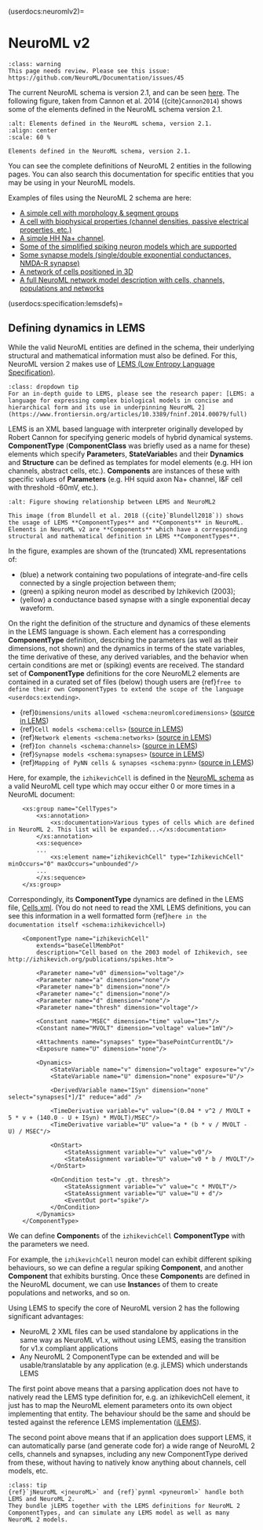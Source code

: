 (userdocs:neuromlv2)=
# NeuroML v2

```{admonition} Needs review
:class: warning
This page needs review. Please see this issue: https://github.com/NeuroML/Documentation/issues/45
```

The current NeuroML schema is version 2.1, and can be seen [here](https://github.com/NeuroML/NeuroML2/blob/master/Schemas/NeuroML2/NeuroML_v2.1.xsd).
The following figure, taken from Cannon et al. 2014 ({cite}`Cannon2014`) shows some of the elements defined in the NeuroML schema version 2.1.

```{figure} ../images/Figure6a.png
:alt: Elements defined in the NeuroML schema, version 2.1.
:align: center
:scale: 60 %

Elements defined in the NeuroML schema, version 2.1.
```
<!-- Sphinx etc. do not support Image maps, so we can't reproduce what's on the NeuroML website -->


You can see the complete definitions of NeuroML 2 entities in the following pages.
You can also search this documentation for specific entities that you may be using in your NeuroML models.

Examples of files using the NeuroML 2 schema are here:

- [A simple cell with morphology & segment groups](https://github.com/NeuroML/NeuroML2/tree/master/examples/NML2_SimpleMorphology.nml)
- [A cell with biophysical properties (channel densities, passive electrical properties, etc.)](https://github.com/NeuroML/NeuroML2/tree/master/examples/NML2_FullCell.nml)
- [A simple HH Na+ channel](https://github.com/NeuroML/NeuroML2/tree/master/examples/NML2_SimpleIonChannel.nml).
- [Some of the simplified spiking neuron models which are supported](https://github.com/NeuroML/NeuroML2/tree/master/examples/NML2_AbstractCells.nml)
- [Some synapse models (single/double exponential conductances, NMDA-R synapse)](https://github.com/NeuroML/NeuroML2/tree/master/examples/NML2_SynapseTypes.nml)
- [A network of cells positioned in 3D](https://github.com/NeuroML/NeuroML2/tree/master/examples/NML2_InstanceBasedNetwork.nml)
- [A full NeuroML network model description with cells, channels, populations and networks](https://github.com/NeuroML/NeuroML2/tree/master/examples/NML2_FullNeuroML.nml)



(userdocs:specification:lemsdefs)=
## Defining dynamics in LEMS

While the valid NeuroML entities are defined in the schema, their underlying structural and mathematical information must also be defined.
For this, NeuroML version 2 makes use of [LEMS (Low Entropy Language Specification)](http://lems.github.io/LEMS).

```{admonition} LEMS
:class: dropdown tip
For an in-depth guide to LEMS, please see the research paper: [LEMS: a language for expressing complex biological models in concise and hierarchical form and its use in underpinning NeuroML 2](https://www.frontiersin.org/articles/10.3389/fninf.2014.00079/full)
```

LEMS is an XML based language with interpreter originally developed by Robert Cannon for specifying generic models of hybrid dynamical systems.
**ComponentType** (**ComponentClass** was briefly used as a name for these) elements which specify **Parameter**s, **StateVariable**s and their **Dynamics** and **Structure** can be defined as templates for model elements (e.g. HH ion channels, abstract cells, etc.).
**Components** are instances of these with specific values of **Parameters** (e.g. HH squid axon Na+ channel, I&F cell with threshold -60mV, etc.).

```{figure} ../images/NeuroML2_LEMS_Overview_web.svg
:alt: Figure showing relationship between LEMS and NeuroML2

This image (from Blundell et al. 2018 ({cite}`Blundell2018`)) shows the usage of LEMS **ComponentTypes** and **Components** in NeuroML.
Elements in NeuroML v2 are **Components** which have a corresponding structural and mathematical definition in LEMS **ComponentTypes**.
```

In the figure, examples are shown of the (truncated) XML representations of:

- (blue) a network containing two populations of integrate-and-fire cells connected by a single projection between them;
- (green) a spiking neuron model as described by Izhikevich (2003);
- (yellow) a conductance based synapse with a single exponential decay waveform.

On the right the definition of the structure and dynamics of these elements in the LEMS language is shown.
Each element has a corresponding **ComponentType** definition, describing the parameters (as well as their dimensions, not shown) and the dynamics in terms of the state variables, the time derivative of these, any derived variables, and the behavior when certain conditions are met or (spiking) events are received.
The standard set of **ComponentType** definitions for the core NeuroML2 elements are contained in a curated set of files (below) though users are {ref}`free to define their own ComponentTypes to extend the scope of the language <userdocs:extending>`.

- {ref}`Dimensions/units allowed <schema:neuromlcoredimensions>` ([source in LEMS](https://github.com/NeuroML/NeuroML2/blob/master/NeuroML2CoreTypes/NeuroMLCoreDimensions.xml?view=markup))
- {ref}`Cell models <schema:cells>` ([source in LEMS](https://github.com/NeuroML/NeuroML2/blob/master/NeuroML2CoreTypes/Cells.xml?view=markup))
- {ref}`Network elements <schema:networks>` ([source in LEMS](https://github.com/NeuroML/NeuroML2/blob/master/NeuroML2CoreTypes/Networks.xml?view=markup))
- {ref}`Ion channels <schema:channels>` ([source in LEMS](https://github.com/NeuroML/NeuroML2/blob/master/NeuroML2CoreTypes/Channels.xml?view=markup))
- {ref}`Synapse models <schema:synapses>` ([source in LEMS](https://github.com/NeuroML/NeuroML2/blob/master/NeuroML2CoreTypes/Synapses.xml?view=markup))
- {ref}`Mapping of PyNN cells & synapses <schema:pynn>` ([source in LEMS](https://github.com/NeuroML/NeuroML2/blob/master/NeuroML2CoreTypes/PyNN.xml?view=markup))



Here, for example, the `izhikevichCell` is defined in the [NeuroML schema](https://github.com/NeuroML/NeuroML2/blob/master/Schemas/NeuroML2/NeuroML_v2.1.xsd) as a valid NeuroML cell type which may occur either 0 or more times in a NeuroML document:

```{code-block} xml
    <xs:group name="CellTypes">
        <xs:annotation>
            <xs:documentation>Various types of cells which are defined in NeuroML 2. This list will be expanded...</xs:documentation>
        </xs:annotation>
        <xs:sequence>
        ...
            <xs:element name="izhikevichCell" type="IzhikevichCell" minOccurs="0" maxOccurs="unbounded"/>
        ...
        </xs:sequence>
    </xs:group>
```
Correspondingly, its **ComponentType** dynamics are defined in the LEMS file, [Cells.xml](https://github.com/NeuroML/NeuroML2/blob/master/NeuroML2CoreTypes/Cells.xml).
(You do not need to read the XML LEMS definitions, you can see this information in a well formatted form {ref}`here in the documentation itself <schema:izhikevichcell>`)

```{code-block} xml
    <ComponentType name="izhikevichCell"
        extends="baseCellMembPot"
        description="Cell based on the 2003 model of Izhikevich, see http://izhikevich.org/publications/spikes.htm">

        <Parameter name="v0" dimension="voltage"/>
        <Parameter name="a" dimension="none"/>
        <Parameter name="b" dimension="none"/>
        <Parameter name="c" dimension="none"/>
        <Parameter name="d" dimension="none"/>
        <Parameter name="thresh" dimension="voltage"/>

        <Constant name="MSEC" dimension="time" value="1ms"/>
        <Constant name="MVOLT" dimension="voltage" value="1mV"/>

        <Attachments name="synapses" type="basePointCurrentDL"/>
        <Exposure name="U" dimension="none"/>

        <Dynamics>
            <StateVariable name="v" dimension="voltage" exposure="v"/>
            <StateVariable name="U" dimension="none" exposure="U"/>

            <DerivedVariable name="ISyn" dimension="none" select="synapses[*]/I" reduce="add" />

            <TimeDerivative variable="v" value="(0.04 * v^2 / MVOLT + 5 * v + (140.0 - U + ISyn) * MVOLT)/MSEC"/>
            <TimeDerivative variable="U" value="a * (b * v / MVOLT - U) / MSEC"/>

            <OnStart>
                <StateAssignment variable="v" value="v0"/>
                <StateAssignment variable="U" value="v0 * b / MVOLT"/>
            </OnStart>

            <OnCondition test="v .gt. thresh">
                <StateAssignment variable="v" value="c * MVOLT"/>
                <StateAssignment variable="U" value="U + d"/>
                <EventOut port="spike"/>
            </OnCondition>
        </Dynamics>
    </ComponentType>
```

We can define **Component**s of the `izhikevichCell` **ComponentType** with the parameters we need.

For example, the `izhikevichCell` neuron model can exhibit different spiking behaviours, so we can define a regular spiking **Component**, and another **Component** that exhibits bursting.
Once these **Component**s are defined in the NeuroML document, we can use **Instance**s of them to create populations and networks, and so on.

Using LEMS to specify the core of NeuroML version 2 has the following significant advantages:

- NeuroML 2 XML files can be used standalone by applications in the same way as NeuroML v1.x, without using LEMS, easing the transition for v1.x compliant applications
- Any NeuroML 2 ComponentType can be extended and will be usable/translatable by any application (e.g. jLEMS) which understands LEMS

The first point above means that a parsing application does not have to natively read the LEMS type definition for, e.g. an izhikevichCell element, it just has to map the NeuroML element parameters onto its own object implementing that entity.
The behaviour should be the same and should be tested against the reference LEMS implementation ([jLEMS](http://github.com/LEMS/jLEMS/)).

The second point above means that if an application does support LEMS, it can automatically parse (and generate code for) a wide range of NeuroML 2 cells, channels and synapses, including any new ComponentType derived from these, without having to natively know anything about channels, cell models, etc.

```{admonition} jnml and pynml handle both LEMS and NeuroML 2.
:class: tip
{ref}`jNeuroML <jneuroML>` and {ref}`pynml <pyneuroml>` handle both LEMS and NeuroML 2.
They bundle jLEMS together with the LEMS definitions for NeuroML 2 ComponentTypes, and can simulate any LEMS model as well as many NeuroML 2 models.
```
